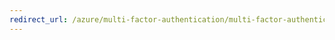 ```yaml
---
redirect_url: /azure/multi-factor-authentication/multi-factor-authentication-security-best-practices
---
```

